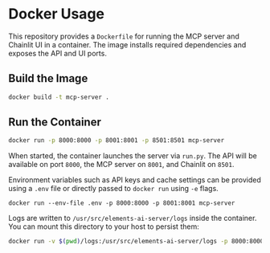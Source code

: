 # Docker Usage

This repository provides a `Dockerfile` for running the MCP server and Chainlit UI in a container. The image installs required dependencies and exposes the API and UI ports.

## Build the Image

```bash
docker build -t mcp-server .
```

## Run the Container

```bash
docker run -p 8000:8000 -p 8001:8001 -p 8501:8501 mcp-server
```

When started, the container launches the server via `run.py`. The API will be available on port `8000`, the MCP server on `8001`, and Chainlit on `8501`.

Environment variables such as API keys and cache settings can be provided using a `.env` file or directly passed to `docker run` using `-e` flags.

```
docker run --env-file .env -p 8000:8000 -p 8001:8001 mcp-server
```

Logs are written to `/usr/src/elements-ai-server/logs` inside the container. You can mount this directory to your host to persist them:

```bash
docker run -v $(pwd)/logs:/usr/src/elements-ai-server/logs -p 8000:8000 mcp-server
```

